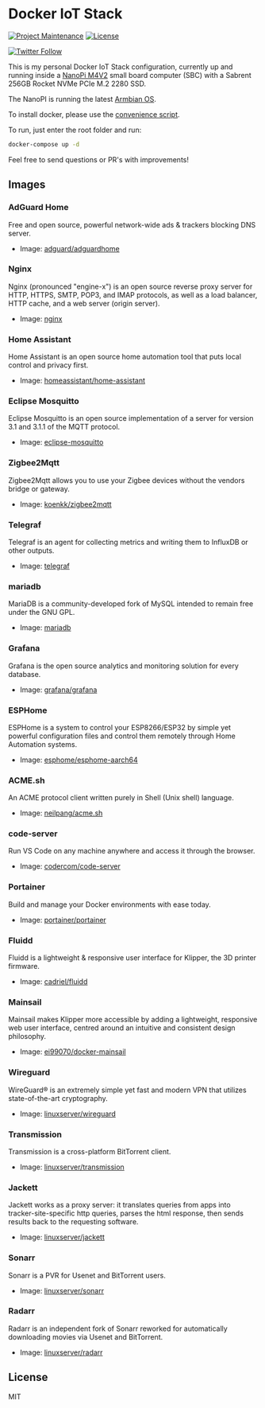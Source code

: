 # Docker IoT Stack

[![Project Maintenance](https://img.shields.io/maintenance/yes/2022.svg)](https://github.com/pedrolamas/nanopineo2-docker-config 'GitHub Repository')
[![License](https://img.shields.io/github/license/pedrolamas/nanopineo2-docker-config.svg)](https://github.com/pedrolamas/nanopineo2-docker-config/blob/master/LICENSE 'License')

[![Twitter Follow](https://img.shields.io/twitter/follow/pedrolamas?style=social)](https://twitter.com/pedrolamas '@pedrolamas')

This is my personal Docker IoT Stack configuration, currently up and running inside a [NanoPi M4V2](https://www.friendlyarm.com/index.php?route=product/product&product_id=180) small board computer (SBC) with a Sabrent 256GB Rocket NVMe PCIe M.2 2280 SSD.

The NanoPI is running the latest [Armbian OS](https://www.armbian.com/nanopi-m4-v2/).

To install docker, please use the [convenience script](https://docs.docker.com/install/linux/docker-ce/ubuntu/#install-using-the-convenience-script).

To run, just enter the root folder and run:

```sh
docker-compose up -d
```

Feel free to send questions or PR's with improvements!

## Images

### AdGuard Home

Free and open source, powerful network-wide ads & trackers blocking DNS server.

* Image: [adguard/adguardhome](https://hub.docker.com/r/adguard/adguardhome)

### Nginx

Nginx (pronounced "engine-x") is an open source reverse proxy server for HTTP, HTTPS, SMTP, POP3, and IMAP protocols, as well as a load balancer, HTTP cache, and a web server (origin server).

* Image: [nginx](https://hub.docker.com/_/nginx)

### Home Assistant

Home Assistant is an open source home automation tool that puts local control and privacy first.

* Image: [homeassistant/home-assistant](https://hub.docker.com/r/homeassistant/home-assistant)

### Eclipse Mosquitto

Eclipse Mosquitto is an open source implementation of a server for version 3.1 and 3.1.1 of the MQTT protocol.

* Image: [eclipse-mosquitto](https://hub.docker.com/_/eclipse-mosquitto)

### Zigbee2Mqtt

Zigbee2Mqtt allows you to use your Zigbee devices without the vendors bridge or gateway.

* Image: [koenkk/zigbee2mqtt](https://hub.docker.com/r/koenkk/zigbee2mqtt)

### Telegraf

Telegraf is an agent for collecting metrics and writing them to InfluxDB or other outputs.

* Image: [telegraf](https://hub.docker.com/_/telegraf)

### mariadb

MariaDB is a community-developed fork of MySQL intended to remain free under the GNU GPL.

* Image: [mariadb](https://hub.docker.com/_/mariadb)

### Grafana

Grafana is the open source analytics and monitoring solution for every database.

* Image: [grafana/grafana](https://hub.docker.com/r/grafana/grafana)

### ESPHome

ESPHome is a system to control your ESP8266/ESP32 by simple yet powerful configuration files and control them remotely through Home Automation systems.

* Image: [esphome/esphome-aarch64](https://hub.docker.com/r/esphome/esphome-aarch64)

### ACME.sh

An ACME protocol client written purely in Shell (Unix shell) language.

* Image: [neilpang/acme.sh](https://hub.docker.com/r/neilpang/acme.sh)

### code-server

Run VS Code on any machine anywhere and access it through the browser.

* Image: [codercom/code-server](https://hub.docker.com/r/codercom/code-server)

### Portainer

Build and manage your Docker environments with ease today.

* Image: [portainer/portainer](https://hub.docker.com/r/portainer/portainer)

### Fluidd

Fluidd is a lightweight & responsive user interface for Klipper, the 3D printer firmware.

* Image: [cadriel/fluidd](https://hub.docker.com/r/cadriel/fluidd)

### Mainsail

Mainsail makes Klipper more accessible by adding a lightweight, responsive web user interface, centred around an intuitive and consistent design philosophy.

* Image: [ei99070/docker-mainsail](https://hub.docker.com/r/ei99070/docker-mainsail)

### Wireguard

WireGuard® is an extremely simple yet fast and modern VPN that utilizes state-of-the-art cryptography.

* Image: [linuxserver/wireguard](https://hub.docker.com/r/linuxserver/wireguard)

### Transmission

Transmission is a cross-platform BitTorrent client.

* Image: [linuxserver/transmission](https://hub.docker.com/r/linuxserver/transmission)

### Jackett

Jackett works as a proxy server: it translates queries from apps into tracker-site-specific http queries, parses the html response, then sends results back to the requesting software.

* Image: [linuxserver/jackett](https://hub.docker.com/r/linuxserver/jackett)

### Sonarr

Sonarr is a PVR for Usenet and BitTorrent users.

* Image: [linuxserver/sonarr](https://hub.docker.com/r/linuxserver/sonarr)

### Radarr

Radarr is an independent fork of Sonarr reworked for automatically downloading movies via Usenet and BitTorrent.

* Image: [linuxserver/radarr](https://hub.docker.com/r/linuxserver/radarr)

## License

MIT
